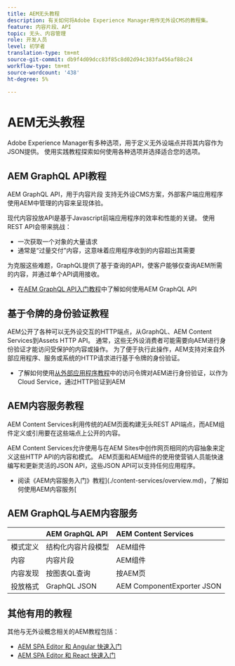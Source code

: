 ```yaml
---
title: AEM无头教程
description: 有关如何将Adobe Experience Manager用作无外设CMS的教程集。
feature: 内容片段、API
topic: 无头、内容管理
role: 开发人员
level: 初学者
translation-type: tm+mt
source-git-commit: db9f4d09dcc83f85c8d02d94c383fa456af88c24
workflow-type: tm+mt
source-wordcount: '438'
ht-degree: 5%

---
```



# AEM无头教程

Adobe Experience Manager有多种选项，用于定义无外设端点并将其内容作为JSON提供。 使用实践教程探索如何使用各种选项并选择适合您的选项。

## AEM GraphQL API教程

AEM GraphQL API，用于内容片段
支持无外设CMS方案，外部客户端应用程序使用AEM中管理的内容来呈现体验。

现代内容投放API是基于Javascript前端应用程序的效率和性能的关键。 使用REST API会带来挑战：

* 一次获取一个对象的大量请求
* 通常是“过量交付”内容，这意味着应用程序收到的内容超出其需要

为克服这些难题，GraphQL提供了基于查询的API，使客户能够仅查询AEM所需的内容，并通过单个API调用接收。

* 在[AEM GraphQL API入门教程](./graphql/overview.md)中了解如何使用AEM GraphQL API

## 基于令牌的身份验证教程

AEM公开了各种可以无外设交互的HTTP端点，从GraphQL、AEM Content Services到Assets HTTP API。 通常，这些无外设消费者可能需要向AEM进行身份验证才能访问受保护的内容或操作。 为了便于执行此操作，AEM支持对来自外部应用程序、服务或系统的HTTP请求进行基于令牌的身份验证。

* 了解如何使用[从外部应用程序教程](./authentication/overview.md)中的访问令牌对AEM进行身份验证，以作为Cloud Service，通过HTTP验证到AEM

## AEM内容服务教程

AEM Content Services利用传统的AEM页面构建无头REST API端点，而AEM组件定义或引用要在这些端点上公开的内容。

AEM Content Services允许使用与在AEM Sites中创作网页相同的内容抽象来定义这些HTTP API的内容和模式。 AEM页面和AEM组件的使用使营销人员能快速编写和更新灵活的JSON API，这些JSON API可以支持任何应用程序。

* 阅读《AEM内容服务入门》教程](./content-services/overview.md)，了解如何使用AEM内容服务[

## AEM GraphQL与AEM内容服务

|  | AEM GraphQL API | AEM Content Services |
|--------------------------------|:-----------------|:---------------------|
| 模式定义 | 结构化内容片段模型 | AEM组件 |
| 内容 | 内容片段 | AEM组件 |
| 内容发现 | 按图表QL查询 | 按AEM页 |
| 投放格式 | GraphQL JSON | AEM ComponentExporter JSON |

## 其他有用的教程

其他与无外设概念相关的AEM教程包括：

* [AEM SPA Editor 和 Angular 快速入门](https://experienceleague.adobe.com/docs/experience-manager-learn/spa-angular-tutorial/overview.html)
* [AEM SPA Editor 和 React 快速入门](https://experienceleague.adobe.com/docs/experience-manager-learn/spa-react-tutorial/overview.html)